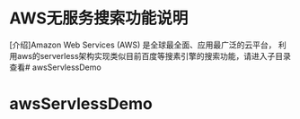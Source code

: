 # AWS无服务搜索功能说明
[介绍]Amazon Web Services (AWS) 是全球最全面、应用最广泛的云平台，
利用aws的serverless架构实现类似目前百度等搜素引擎的搜索功能，请进入子目录查看# awsServlessDemo
# awsServlessDemo
